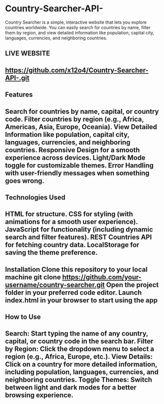 # Country-Searcher-API-
Country Searcher is a simple, interactive website that lets you explore countries worldwide. You can easily search for countries by name, filter them by region, and view detailed information like population, capital city, languages, currencies, and neighboring countries. 

LIVE WEBSITE
--------------------------------------------------
https://github.com/x12o4/Country-Searcher-API-.git
--------------------------------------------------

Features
----------------------------------------------------------------------------------------------------------
Search for countries by name, capital, or country code.
Filter countries by region (e.g., Africa, Americas, Asia, Europe, Oceania).
View Detailed Information like population, capital city, languages, currencies, and neighboring countries.
Responsive Design for a smooth experience across devices.
Light/Dark Mode toggle for customizable themes.
Error Handling with user-friendly messages when something goes wrong.
----------------------------------------------------------------------------------------------------------
Technologies Used
----------------------------------------------------------------------------------------------------------
HTML for structure.
CSS for styling (with animations for a smooth user experience).
JavaScript for functionality (including dynamic search and filter features).
REST Countries API for fetching country data.
LocalStorage for saving the theme preference.
----------------------------------------------------------------------------------------------------------
Installation
Clone this repository to your local machine
git clone https://github.com/your-username/country-searcher.git
Open the project folder in your preferred code editor.
Launch index.html in your browser to start using the app
----------------------------------------------------------------------------------------------------------
How to Use
---------------------------------------------------------------------------------------------------------------------------------------
Search: Start typing the name of any country, capital, or country code in the search bar.
Filter by Region: Click the dropdown menu to select a region (e.g., Africa, Europe, etc.).
View Details: Click on a country for more detailed information, including population, languages, currencies, and neighboring countries.
Toggle Themes: Switch between light and dark modes for a better browsing experience.
---------------------------------------------------------------------------------------------------------------------------------------
